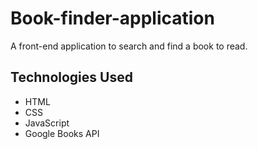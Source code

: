 # Book-finder-application

A front-end application to search and find a book to read. 

## Technologies Used 
- HTML
- CSS
- JavaScript
- Google Books API
